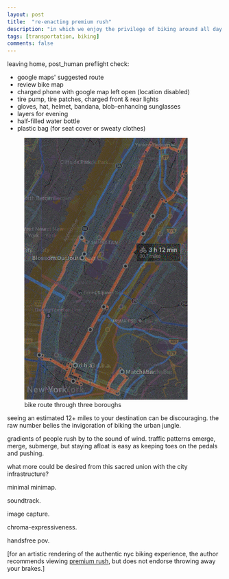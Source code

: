 ```yaml
---
layout: post
title:  "re-enacting premium rush"
description: "in which we enjoy the privilege of biking around all day and feeling like we accomplished something"
tags: [transportation, biking]
comments: false
---
```


leaving home, post_human preflight check:

* google maps' suggested route
* review bike map
* charged phone with google map left open (location disabled)
* tire pump, tire patches, charged front & rear lights
* gloves, hat, helmet, bandana, blob-enhancing sunglasses
* layers for evening
* half-filled water bottle
* plastic bag (for seat cover or sweaty clothes)

<figure>
	<img src="/images/posts/bikeride_20151011.png" alt="">
	<figcaption>bike route through three boroughs</figcaption>
</figure>

seeing an estimated 12+ miles to your destination can be discouraging. the raw number belies the invigoration of biking the urban jungle.

gradients of people rush by to the sound of wind. traffic patterns emerge, merge, submerge, but staying afloat is easy as keeping toes on the pedals and pushing.

what more could be desired from this sacred union with the city infrastructure? 

minimal minimap.

soundtrack.

image capture.

chroma-expressiveness.

handsfree pov.

[for an artistic rendering of the authentic nyc biking experience, the author recommends viewing [premium rush](http://www.imdb.com/title/tt1547234/), but does not endorse throwing away your brakes.]